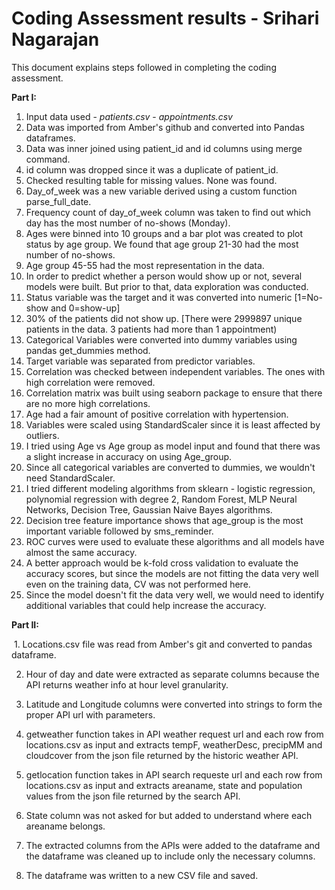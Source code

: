 # Coding Assessment results - Srihari Nagarajan

This document explains steps followed in completing the coding assessment.

**Part I:**
 1. Input data used - *patients.csv*
                    - *appointments.csv*
 2. Data was imported from Amber's github and converted into Pandas dataframes.
 3. Data was inner joined using patient_id and id columns using merge command.
 4. id column was dropped since it was a duplicate of patient_id.
 5. Checked resulting table for missing values. None was found.
 6. Day_of_week was a new variable derived using a custom function parse_full_date.
 7. Frequency count of day_of_week column was taken to find out which day has the most number of no-shows (Monday).
 8. Ages were binned into 10 groups and a bar plot was created to plot status by age group.  We found that age group 21-30 had
    the most number of no-shows.
 9. Age group 45-55 had the most representation in the data.
 10. In order to predict whether a person would show up or not, several models were built. But prior to that, data exploration was conducted.
 11. Status variable was the target and it was converted into numeric [1=No-show and 0=show-up]
 12. 30% of the patients did not show up. [There were 2999897 unique patients in the data. 3 patients had more than 1 appointment)
 13. Categorical Variables were converted into dummy variables using pandas get_dummies method.
 14. Target variable was separated from predictor variables.
 15. Correlation was checked between independent variables.  The ones with high correlation were removed.
 16. Correlation matrix was built using seaborn package to ensure that there are no more high correlations.
 17. Age had a fair amount of positive correlation with hypertension.
 18. Variables were scaled using StandardScaler since it is least affected by outliers.
 19. I tried using Age vs Age group as model input and found that there was a slight increase in accuracy on using Age_group.  
 20. Since all categorical variables are converted to dummies, we wouldn't need StandardScaler.
 21. I tried different modeling algorithms from sklearn - logistic regression, polynomial regression with degree 2, Random Forest, MLP Neural
     Networks, Decision Tree, Gaussian Naive Bayes algorithms.  
 22. Decision tree feature importance shows that age_group is the most important variable followed by sms_reminder.
 22. ROC curves were used to evaluate these algorithms and all models have almost the same accuracy.
 23. A better approach would be k-fold cross validation to evaluate the accuracy scores, but since the models are not fitting the data very
     well even on the training data, CV was not performed here.
 24. Since the model doesn't fit the data very well, we would need to identify additional variables that could help increase the accuracy.

**Part II:**

  1. Locations.csv file was read from Amber's git and converted to pandas dataframe.
		
  2. Hour of day and date were extracted as separate columns because the API returns weather info at hour level granularity.
		
  3. Latitude and Longitude columns were converted into strings to form the proper API url with parameters.
		
  4. getweather function takes in API weather request url and each row from locations.csv as input and extracts tempF, weatherDesc,          precipMM and cloudcover from the json file returned by the historic weather API.
		
  5. getlocation function takes in API search requeste url and each row from locations.csv as input and extracts areaname, state and          population values from the json file returned by the search API.
		
  6. State column was not asked for but added to understand where each areaname belongs.
		
  7. The extracted columns from the APIs were added to the dataframe and the dataframe was cleaned up to include only the necessary          columns.
		
  8. The dataframe was written to a new CSV file and saved.
